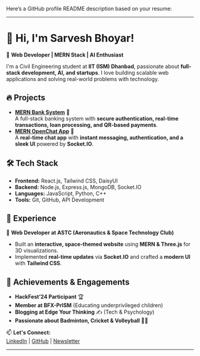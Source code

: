 Here’s a GitHub profile README description based on your resume:

---

# 👋 Hi, I'm Sarvesh Bhoyar!  

🚀 **Web Developer | MERN Stack | AI Enthusiast**  

I'm a Civil Engineering student at **IIT (ISM) Dhanbad**, passionate about **full-stack development, AI, and startups**. I love building scalable web applications and solving real-world problems with technology.  

## 🔥 Projects  
- **[MERN Bank System](https://github.com/sarveshbhoyar22/MERN-BANK-SYSTEM)** 🏦  
  A full-stack banking system with **secure authentication, real-time transactions, loan processing, and QR-based payments**.  
- **[MERN OpenChat App](https://github.com/sarveshbhoyar22/OPENCHAT-APP-MERN)** 💬  
  A **real-time chat app** with **instant messaging, authentication, and a sleek UI** powered by **Socket.IO**.  

## 🛠 Tech Stack  
- **Frontend:** React.js, Tailwind CSS, DaisyUI  
- **Backend:** Node.js, Express.js, MongoDB, Socket.IO  
- **Languages:** JavaScript, Python, C++  
- **Tools:** Git, GitHub, API Development  

## 👥 Experience  
🔭 **Web Developer at ASTC (Aeronautics & Space Technology Club)**  
- Built an **interactive, space-themed website** using **MERN & Three.js** for 3D visualizations.  
- Implemented **real-time updates** via **Socket.IO** and crafted a **modern UI** with **Tailwind CSS**.  

## 🎯 Achievements & Engagements  
- **HackFest’24 Participant** 🏆  
- **Member at BFX-PrISM** (Educating underprivileged children)  
- **Blogging at Edge Your Thinking** ✍️ (Tech & Psychology)  
- **Passionate about Badminton, Cricket & Volleyball** 🏸🏏  

📫 **Let's Connect:**  
[LinkedIn](https://www.linkedin.com/in/sarvesh-bhoyar-711818239/) | [GitHub](https://github.com/sarveshbhoyar22) | [Newsletter](https://www.linkedin.com/newsletters/7054860024942125056/)  

---

